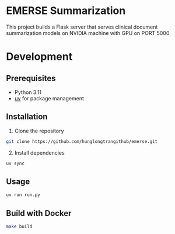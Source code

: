 # EMERSE Summarization

This project builds a Flask server that serves clinical document summarization models on NVIDIA machine with GPU on PORT 5000

# Development

## Prerequisites

- Python 3.11
- [uv](https://github.com/astral-sh/uv) for package management

## Installation

1. Clone the repository

```bash
git clone https://github.com/hunglongtrangithub/emerse.git
```

2. Install dependencies

```bash
uv sync
```

## Usage

```bash
uv run run.py
```

## Build with Docker

```bash
make build
```



